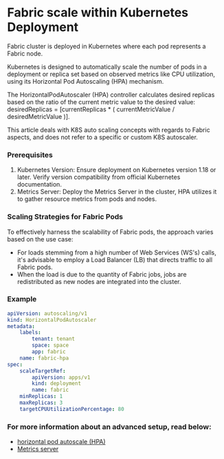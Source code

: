 # Fabric scale within Kubernetes Deployment
Fabric cluster is deployed in Kubernetes where each pod represents a Fabric node.

Kubernetes is designed to automatically scale the number of pods in a deployment or replica set based on observed metrics like CPU utilization, using its Horizontal Pod Autoscaling (HPA) mechanism.

The HorizontalPodAutoscaler (HPA) controller calculates desired replicas based on the ratio of the current metric value to the desired value: 
desiredReplicas = [currentReplicas * ( currentMetricValue / desiredMetricValue )].

This article deals with K8S auto scaling concepts with regards to Fabric aspects, and does not refer to a specific or custom K8S autoscaler.

### Prerequisites
1. Kubernetes Version: Ensure deployment on Kubernetes version 1.18 or later. Verify version compatibility from official Kubernetes documentation.
2. Metrics Server: Deploy the Metrics Server in the cluster, HPA utilizes it to gather resource metrics from pods and nodes.

### Scaling Strategies for Fabric Pods
To effectively harness the scalability of Fabric pods, the approach varies based on the use case:
* For loads stemming from a high number of Web Services (WS's) calls, it's advisable to employ a Load Balancer (LB) that directs traffic to all Fabric pods.
* When the load is due to the quantity of Fabric jobs, jobs are redistributed as new nodes are integrated into the cluster.

### Example

```yaml
apiVersion: autoscaling/v1
kind: HorizontalPodAutoscaler
metadata:
    labels:
        tenant: tenant
        space: space
        app: fabric
    name: fabric-hpa
spec:
    scaleTargetRef:
        apiVersion: apps/v1
        kind: deployment
        name: fabric
    minReplicas: 1
    maxReplicas: 3
    targetCPUUtilizationPercentage: 80
```

### For more information about an advanced setup, read below:

<ul>
    <li><a href="https://kubernetes.io/docs/tasks/run-application/horizontal-pod-autoscale/">horizontal pod autoscale (HPA)</a></li>
    <li><a href="https://github.com/kubernetes-sigs/metrics-server#deployment">Metrics server</a></li>
</ul>
